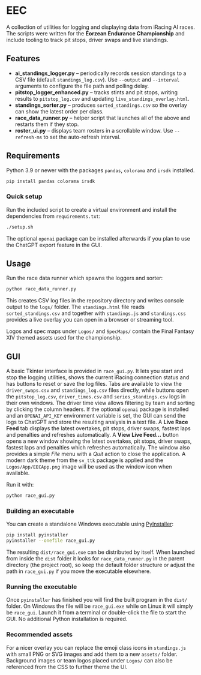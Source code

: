 # EEC

A collection of utilities for logging and displaying data from iRacing AI races. The scripts were written for the **Eorzean Endurance Championship** and include tooling to track pit stops, driver swaps and live standings.

## Features

- **ai_standings_logger.py** – periodically records session standings to
  a CSV file (default `standings_log.csv`).  Use `--output` and `--interval`
  arguments to configure the file path and polling delay.
- **pitstop_logger_enhanced.py** – tracks stints and pit stops, writing results to `pitstop_log.csv` and updating `live_standings_overlay.html`.
- **standings_sorter.py** – produces `sorted_standings.csv` so the overlay can show the latest order per class.
- **race_data_runner.py** – helper script that launches all of the above and restarts them if they stop.
- **roster_ui.py** – displays team rosters in a scrollable window. Use `--refresh-ms` to set the auto-refresh interval.

## Requirements

Python 3.9 or newer with the packages `pandas`, `colorama` and `irsdk` installed.


```bash
pip install pandas colorama irsdk
```

### Quick setup

Run the included script to create a virtual environment and install the
dependencies from `requirements.txt`:

```bash
./setup.sh
```

The optional `openai` package can be installed afterwards if you plan to
use the ChatGPT export feature in the GUI.

## Usage

Run the race data runner which spawns the loggers and sorter:

```bash
python race_data_runner.py
```

This creates CSV log files in the repository directory and writes console output to the `logs/` folder. The `standings.html` file reads `sorted_standings.csv` and together with `standings.js` and `standings.css` provides a live overlay you can open in a browser or streaming tool.

Logos and spec maps under `Logos/` and `SpecMaps/` contain the Final Fantasy XIV themed assets used for the championship.

## GUI
A basic Tkinter interface is provided in `race_gui.py`.  It lets you start and stop the logging utilities, shows the current iRacing connection status and has buttons to reset or save the log files.  Tabs are available to view the `driver_swaps.csv` and `standings_log.csv` files directly, while buttons open the `pitstop_log.csv`, `driver_times.csv` and `series_standings.csv` logs in their own windows.  The driver time view allows filtering by team and sorting by clicking the column headers.  If the optional `openai` package is installed and an `OPENAI_API_KEY` environment variable is set, the GUI can send the logs to ChatGPT and store the resulting analysis in a text file.  A **Live Race Feed** tab displays the latest overtakes, pit stops, driver swaps, fastest laps and penalties and refreshes automatically. A **View Live Feed…** button opens a new window showing the latest overtakes, pit stops, driver swaps, fastest laps and penalties which refreshes automatically.
The window also provides a simple *File* menu with a *Quit* action to close the application. A modern dark theme from the `sv_ttk` package is applied and the `Logos/App/EECApp.png` image will be used as the window icon when available.

Run it with:

```bash
python race_gui.py
```

### Building an executable

You can create a standalone Windows executable using [PyInstaller](https://pyinstaller.org/):

```bash
pip install pyinstaller
pyinstaller --onefile race_gui.py
```

The resulting `dist/race_gui.exe` can be distributed by itself.  When launched from
inside the `dist` folder it looks for `race_data_runner.py` in the parent directory
(the project root), so keep the default folder structure or adjust the path in
`race_gui.py` if you move the executable elsewhere.

### Running the executable

Once `pyinstaller` has finished you will find the built program in the `dist/` folder.
On Windows the file will be `race_gui.exe` while on Linux it will simply be `race_gui`.
Launch it from a terminal or double–click the file to start the GUI.  No additional
Python installation is required.

### Recommended assets

For a nicer overlay you can replace the emoji class icons in `standings.js` with small PNG or SVG images and add them to a new `assets/` folder.  Background images or team logos placed under `Logos/` can also be referenced from the CSS to further theme the UI.

